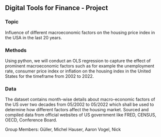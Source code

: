 ## Digital Tools for Finance - Project
### Topic
Influence of different macroeconomic factors on the housing price index in the USA in the last 20 years.

### Methods
Using python, we will conduct an OLS regression to capture the effect of prominent macroeconomic factors such as for example the unemployment rate, consumer price index or inflation on the housing index in the United States for the timeframe from 2002 to 2022.

### Data
The dataset contains month-wise details about macro-economic factors of the US over two decades from 05/2002 to 05/2022 which shall be used to determine how different factors affect the housing market.
Sourced and compiled data from official websites of US government like FRED, CENSUS, OECD, Conference Board.


Group Members:
Güller, Michel
Hauser, Aaron
Vogel, Nick

